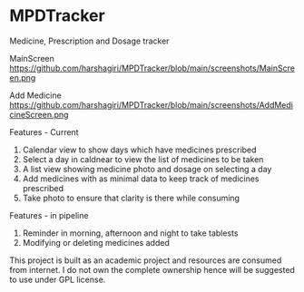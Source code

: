 # MPDTracker

Medicine, Prescription and Dosage tracker

MainScreen
https://github.com/harshagiri/MPDTracker/blob/main/screenshots/MainScreen.png

Add Medicine
https://github.com/harshagiri/MPDTracker/blob/main/screenshots/AddMedicineScreen.png

Features - Current
1. Calendar view to show days which have medicines prescribed
2. Select a day in caldnear to view the list of medicines to be taken
3. A list view showing medicine photo and dosage on selecting a day
4. Add medicines with as minimal data to keep track of medicines prescribed
5. Take photo to ensure that clarity is there while consuming

Features - in pipeline
1. Reminder in morning, afternoon and night to take tablests
2. Modifying or deleting medicines added

This project is built as an academic project and resources are consumed from internet. I do not own the complete ownership hence will be suggested to use under GPL license.

